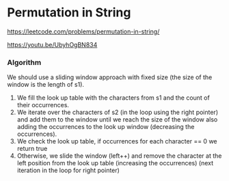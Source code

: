 # Permutation in String

https://leetcode.com/problems/permutation-in-string/

https://youtu.be/UbyhOgBN834

### Algorithm
We should use a sliding window approach with fixed size (the size of the window is the length of s1). 

1) We fill the look up table with the characters from s1 and the count of their occurrences. 
2) We iterate over the characters of s2 (in the loop using the right pointer) and add them to the window until we reach the size of the window also adding the occurrences to the look up window (decreasing the occurrences). 
3) We check the look up table, if occurrences for each character == 0 we return true
4) Otherwise, we slide the window (left++) and remove the character at the left position from the look up table (increasing the occurrences) (next iteration in the loop for right pointer) 